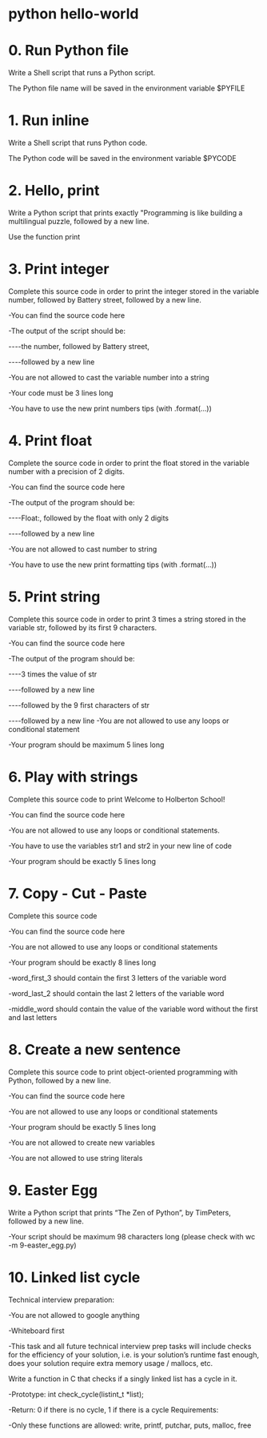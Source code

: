 # python hello-world

# 0. Run Python file

Write a Shell script that runs a Python script.

The Python file name will be saved in the environment variable $PYFILE

# 1. Run inline

Write a Shell script that runs Python code.

The Python code will be saved in the environment variable $PYCODE

# 2. Hello, print 

Write a Python script that prints exactly "Programming is like building a multilingual puzzle, followed by a new line.

Use the function print

# 3. Print integer

Complete this source code in order to print the integer stored in the variable number, followed by Battery street, followed by a new line.

-You can find the source code here

-The output of the script should be:

----the number, followed by Battery street,

----followed by a new line

-You are not allowed to cast the variable number into a string

-Your code must be 3 lines long

-You have to use the new print numbers tips (with .format(...))

# 4. Print float

Complete the source code in order to print the float stored in the variable number with a precision of 2 digits.

-You can find the source code here

-The output of the program should be:

----Float:, followed by the float with only 2 digits

----followed by a new line

-You are not allowed to cast number to string

-You have to use the new print formatting tips (with .format(...))

# 5. Print string

Complete this source code in order to print 3 times a string stored in the variable str, followed by its first 9 characters.

-You can find the source code here

-The output of the program should be:

----3 times the value of str

----followed by a new line

----followed by the 9 first characters of str


----followed by a new line
-You are not allowed to use any loops or conditional statement

-Your program should be maximum 5 lines long

# 6. Play with strings 

Complete this source code to print Welcome to Holberton School!

-You can find the source code here

-You are not allowed to use any loops or conditional statements.

-You have to use the variables str1 and str2 in your new line of code

-Your program should be exactly 5 lines long

# 7. Copy - Cut - Paste 

Complete this source code

-You can find the source code here

-You are not allowed to use any loops or conditional statements

-Your program should be exactly 8 lines long

-word_first_3 should contain the first 3 letters of the variable word

-word_last_2 should contain the last 2 letters of the variable word

-middle_word should contain the value of the variable word without the first and last letters

# 8. Create a new sentence 

Complete this source code to print object-oriented programming with Python, followed by a new line.

-You can find the source code here

-You are not allowed to use any loops or conditional statements

-Your program should be exactly 5 lines long

-You are not allowed to create new variables

-You are not allowed to use string literals

# 9. Easter Egg 

Write a Python script that prints “The Zen of Python”, by TimPeters, followed by a new line.

-Your script should be maximum 98 characters long (please check with wc -m 9-easter_egg.py)

# 10. Linked list cycle 

Technical interview preparation:

-You are not allowed to google anything

-Whiteboard first

-This task and all future technical interview prep tasks will include checks for the efficiency of your    solution, i.e. is your solution’s runtime fast enough, does your solution require extra memory usage / mallocs, etc.

Write a function in C that checks if a singly linked list has a cycle in it.

-Prototype: int check_cycle(listint_t *list);

-Return: 0 if there is no cycle, 1 if there is a cycle
Requirements:

-Only these functions are allowed: write, printf, putchar, puts, malloc, free